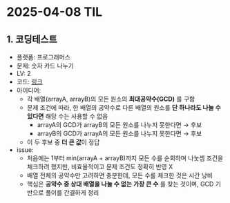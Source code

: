 # 2025-04-08 TIL

## 1. 코딩테스트
- 플랫폼: 프로그래머스
- 문제: 숫자 카드 나누기
- LV: 2
- 코드: [링크](https://github.com/achieve00/CodingTest/blob/main/%ED%94%84%EB%A1%9C%EA%B7%B8%EB%9E%98%EB%A8%B8%EC%8A%A4/LV2/%EC%88%AB%EC%9E%90%20%EC%B9%B4%EB%93%9C%20%EB%82%98%EB%88%84%EA%B8%B0.py)
- 아이디어:
    - 각 배열(arrayA, arrayB)의 모든 원소의 **최대공약수(GCD)** 를 구함
  - 문제 조건에 따라, 한 배열의 공약수로 다른 배열의 원소를 **단 하나라도 나눌 수 있다면** 해당 수는 사용할 수 없음
    - arrayA의 GCD가 arrayB의 모든 원소를 나누지 못한다면 → 후보
    - arrayB의 GCD가 arrayA의 모든 원소를 나누지 못한다면 → 후보
  - 이 두 후보 중 **더 큰 값**이 정답
- issue:
    - 처음에는 1부터 min(arrayA + arrayB)까지 모든 수를 순회하며 나눗셈 조건을 체크하려 했지만, 비효율적이고 문제 조건도 정확히 반영 X
    - 배열 전체의 공약수만 고려하면 충분한데, 모든 수를 체크한 것은 시간 낭비
    - 핵심은 **공약수 중 상대 배열을 나눌 수 없는 가장 큰 수** 를 찾는 것이며, GCD 기반으로 풀이를 간결하게 정리
